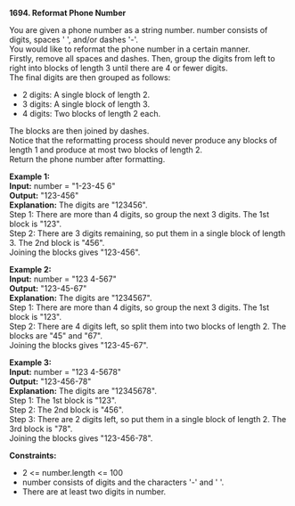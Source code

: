 **1694. Reformat Phone Number**  

You are given a phone number as a string number. number consists of digits, spaces ' ', and/or dashes '-'.  
You would like to reformat the phone number in a certain manner.   
Firstly, remove all spaces and dashes. Then, group the digits from left to right into blocks of length 3 until there are 4 or fewer digits.     
The final digits are then grouped as follows:  
- 2 digits: A single block of length 2.  
- 3 digits: A single block of length 3.  
- 4 digits: Two blocks of length 2 each. 

The blocks are then joined by dashes.    
Notice that the reformatting process should never produce any blocks of length 1 and produce at most two blocks of length 2.  
Return the phone number after formatting.  

**Example 1:**  
**Input:** number = "1-23-45 6"  
**Output:** "123-456"  
**Explanation:** The digits are "123456".  
Step 1: There are more than 4 digits, so group the next 3 digits. The 1st block is "123".  
Step 2: There are 3 digits remaining, so put them in a single block of length 3. The 2nd block is "456".  
Joining the blocks gives "123-456".  

**Example 2:**  
**Input:** number = "123 4-567"  
**Output:** "123-45-67"  
**Explanation:** The digits are "1234567".  
Step 1: There are more than 4 digits, so group the next 3 digits. The 1st block is "123".  
Step 2: There are 4 digits left, so split them into two blocks of length 2. The blocks are "45" and "67".  
Joining the blocks gives "123-45-67".  

**Example 3:**  
**Input:** number = "123 4-5678"  
**Output:** "123-456-78"  
**Explanation:** The digits are "12345678".  
Step 1: The 1st block is "123".  
Step 2: The 2nd block is "456".  
Step 3: There are 2 digits left, so put them in a single block of length 2. The 3rd block is "78".  
Joining the blocks gives "123-456-78".  

**Constraints:**  
- 2 <= number.length <= 100
- number consists of digits and the characters '-' and ' '.
- There are at least two digits in number.